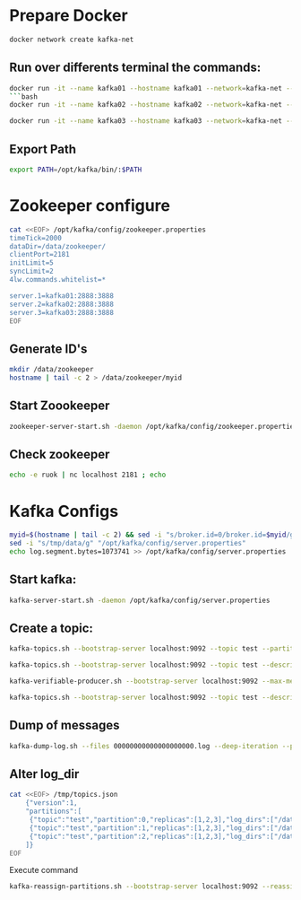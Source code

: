 # Prepare Docker

```bash
docker network create kafka-net
```
## Run over differents terminal the commands:
```bash
docker run -it --name kafka01 --hostname kafka01 --network=kafka-net --tmpfs /data:noexec,size=10000000,mode=1777 --tmpfs /data2:noexec,size=100000000,mode=1777 --rm apache/kafka:3.7.1 ```
```bash
docker run -it --name kafka02 --hostname kafka02 --network=kafka-net --tmpfs /data:noexec,size=100000000,mode=1777 --rm apache/kafka:3.7.1 bash
```
```bash
docker run -it --name kafka03 --hostname kafka03 --network=kafka-net --tmpfs /data:noexec,size=100000000,mode=1777 --rm apache/kafka:3.7.1 bash
```

## Export Path

```bash
export PATH=/opt/kafka/bin/:$PATH
```

# Zookeeper configure

```bash
cat <<EOF> /opt/kafka/config/zookeeper.properties
timeTick=2000
dataDir=/data/zookeeper/
clientPort=2181
initLimit=5
syncLimit=2
4lw.commands.whitelist=*

server.1=kafka01:2888:3888
server.2=kafka02:2888:3888
server.3=kafka03:2888:3888
EOF
```
## Generate ID's
```bash
mkdir /data/zookeeper
hostname | tail -c 2 > /data/zookeeper/myid
```


## Start Zoookeeper
```bash
zookeeper-server-start.sh -daemon /opt/kafka/config/zookeeper.properties
```

## Check zookeeper
```bash
echo -e ruok | nc localhost 2181 ; echo
```

# Kafka Configs
```bash
myid=$(hostname | tail -c 2) && sed -i "s/broker.id=0/broker.id=$myid/g" "/opt/kafka/config/server.properties"
sed -i "s/tmp/data/g" "/opt/kafka/config/server.properties"
echo log.segment.bytes=1073741 >> /opt/kafka/config/server.properties
```

## Start kafka:
```bash
kafka-server-start.sh -daemon /opt/kafka/config/server.properties
```

## Create a topic:
```bash
kafka-topics.sh --bootstrap-server localhost:9092 --topic test --partitions 3 --create --replication-factor 3 --config min.insync.replicas=3
```

```bash
kafka-topics.sh --bootstrap-server localhost:9092 --topic test --describe
```

```bash
kafka-verifiable-producer.sh --bootstrap-server localhost:9092 --max-messages 1000000 --topic test
```

```bash
kafka-topics.sh --bootstrap-server localhost:9092 --topic test --describe
```

## Dump of messages
```bash
kafka-dump-log.sh --files 00000000000000000000.log --deep-iteration --print-data-log
```

## Alter log_dir

```bash
cat <<EOF> /tmp/topics.json
    {"version":1,
    "partitions":[
     {"topic":"test","partition":0,"replicas":[1,2,3],"log_dirs":["/data2/kafka-logs","any","any"]},
     {"topic":"test","partition":1,"replicas":[1,2,3],"log_dirs":["/data2/kafka-logs","any","any"]},
     {"topic":"test","partition":2,"replicas":[1,2,3],"log_dirs":["/data2/kafka-logs","any","any"]}
    ]}
EOF
```

Execute command

```bash
kafka-reassign-partitions.sh --bootstrap-server localhost:9092 --reassignment-json-file /tmp/topics.json --execute
```